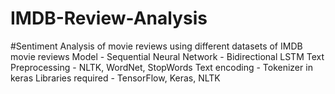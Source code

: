 # IMDB-Review-Analysis
#Sentiment Analysis of movie reviews using different datasets of IMDB movie reviews
Model - Sequential
Neural Network - Bidirectional LSTM
Text Preprocessing - NLTK, WordNet, StopWords
Text encoding - Tokenizer in keras
Libraries required - TensorFlow, Keras, NLTK
